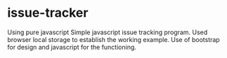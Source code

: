 # issue-tracker
Using pure javascript
Simple javascript issue tracking program.
Used browser local storage to establish the working example.
Use of bootstrap for design and javascript for the functioning. 
